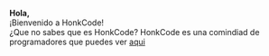 <b>Hola,</b></br>
¡Bienvenido a HonkCode!</br>
¿Que no sabes que es HonkCode? HonkCode es una comindiad de programadores que puedes ver <a href="https://instagram.com/honkcode">aqui</a></br>
